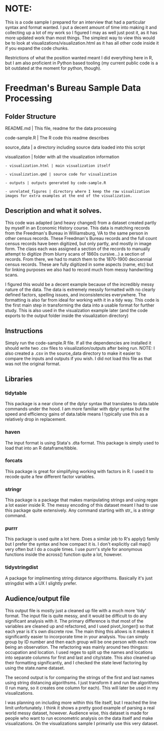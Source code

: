 # NOTE:

This is a code sample I prepared for an interview that had a particular syntax and format wanted. I put a decent amount of time into making it and collecting up a lot of my work so I figured I may as well just post it, as it has more updated work than most things. The simplest way to view this would be to look at visualizations/visualization.html as it has all other code inside it if you expand the code chunks.  

Restrictions of what the position wanted meant I did everything here in R, but I am also proficient in Python based tooling (my current public code is a bit outdated at the moment for python, though). 


# Freedman's Bureau Sample Data Processing

## Folder Structure 

README.md | This file, readme for the data processing

code-sample.R | The R code this readme describes

source_data | a directory including source data loaded into this script

visualization | folder with all the visualization information

    - visualization.html | main visualization itself

    - visualization.qmd | source code for visualization

    - outputs | outputs generated by code-sample.R

    - unrelated_figures | directory where I keep the raw visualization images for extra examples at the end of the visualization. 

## Description and what it solves.

This code was adapted (and heavy changed) from a dataset created partly by myself in an Economic History course. This data is matching records from the Freedman's Bureau in Williamsburg, VA to the same person in other census records. These Freedman's Bureau records and the full count census records have been digitized, but only partly, and mostly in image form. The class each was assigned a section of the records to manually attempt to digitize (from blurry scans of 1860s cursive...) a section of records. From there, we had to match them to the 1870-1900 decicennial census records. These are fully digitized in some aspects (name, etc) but for linking purposes we also had to record much from messy handwriting scans. 

I figured this would be a decent example because of the incredibly messy nature of the data. The data is extremely messily formatted with no clearly defined factors, spelling issues, and inconsistencies everywhere. The formatting is also far from ideal for working with it in a tidy way. This code is the first main step in transforming the data into a usable format for further study. This is also used in the visualzation example later (and the code exports to the output folder inside the visualization directory)

## Instructions

Simply run the code-sample.R file. If all the dependencies are installed it should write two .csv files to visualization/outputs after being run. 
NOTE: I also created a .csv in the source_data directory to make it easier to compare the inputs and outputs if you wish. I did not load this file as that was not the original format. 

## Libraries

### tidytable 

This package is a near clone of the dplyr syntax that translates to data.table commands under the hood. 
I am more familiar with dplyr syntax but the speed and efficiency gains of data.table means I typically use this as a relatively drop in replacement. 

### haven 

The input format is using Stata's .dta format. This package is simply used to load that into an R dataframe/tibble. 

### forcats 

This package is great for simplifying working with factors in R. I used it to recode quite a few different factor variables.

### stringr

This package is a package that makes manipulating strings and using regex a lot easier inside R. The messy encoding of this dataset meant I 
had to use this package quite extensively. Any command starting with str_ is a stringr command. 

### purrr

This package is used quite a lot here. Does a similar job to R's apply() family but I prefer the syntax and how 
compact it is. I don't explicitly call map() very often but I do a couple times. I use purrr's style for anonymous functions inside the across() function quite a lot, however.

### tidystringdist

A package for implimenting string distance algorithsms. Basically it's just stringdist with a UX I slightly prefer. 
## Audience/output file 

This output file is mostly just a cleaned up file with a much more 'tidy' format. The input file is quite messy, and it would be difficult to do any significant analysis with it. The primary difference is that most of the variables are cleaned up and refactored, and I used pivot_longer() so that each year is it's own discrete row. The main thing this allows is it makes it significantly easier to incorporate time in your analysis. You can simply group by ID number and then each group will be one person with each row being an observation. The refactoring was mainly around two thingsss: occupation and location. I used regex to split up the names and locations into separate columns for first and last and city/state. This also cleaned up their formatting significantly, and I checked the state level factoring by using the state.name dataset. 

The second output is for comparing the strings of the first and last names using string distancing algorithsms. I just transform it and run the algorithms (I run many, so it creates one column for each). This will later be used in my visualizations. 

I was planning on including more within this file itself, but I reached the line limit unfortunately. I think it shows a pretty good example of parsing a real world messy dataset, however. Audience wise, this dataset is made for people who want to run econometric analysis on the data itself and make visualizations. On the visualizations sample I primarily use this very dataset. 
